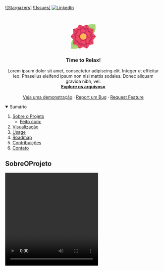 [![Stargazers]][stars-url]
[![Issues]][issues-url]
[![LinkedIn][linkedin-shield]][linkedin-url]

<br />
<p align="center">
  <a href="https://github.com/MariaxClara/RelaxTimer">
    <img src="./img/flor.png" alt="Logo" width="80" height="80">
  </a>

  <h3 align="center">Time to Relax!</h3>

  <p align="center">
    Lorem ipsum dolor sit amet, consectetur adipiscing elit. Integer ut efficitur leo. Phasellus eleifend ipsum non nisi mattis sodales. 
    Donec aliquam gravida nibh, vel.
    <br />
    <a href="https://github.com/MariaxClara/RelaxTimer"><strong>Explore os arquivos»</strong></a>
    <br />
    <br />
    <a href="https://siterelaxtime.netlify.app">Veja uma demonstração</a>
    ·
    <a href="https://github.com/MariaxClara/RelaxTimer/issues">Report um Bug</a>
    ·
    <a href="https://github.com/MariaxClara/RelaxTimer/issues">Request Feature</a>
  </p>
</p>

<details open="open">
  <summary>Sumário</summary>
  <ol>
    <li>
      <a href="#SobreOProjeto">Sobre o Projeto</a>
      <ul>
        <li><a href="#FeitoCom">Feito com:</a></li>
      </ul>
    </li>
    <li>
      <a href="#Visualizacao">Visualização</a>
    </li>
    <li><a href="#usage">Usage</a></li>
    <li><a href="#roadmap">Roadmap</a></li>
    <li><a href="#Contribuicoes">Contribuições</a></li>
    <li><a href="#Contact">Contato</a></li>
  </ol>
</details>

## SobreOProjeto

<video src= "./img/TimeToRelax.gif"  width="300px" height="300px">

Lorem ipsum dolor sit amet, consectetur adipiscing elit. Integer ut efficitur leo. Phasellus eleifend ipsum non nisi mattis sodales. Donec aliquam gravida nibh, vel commodo erat rutrum ut. Etiam elementum orci sed ligula accumsan, sit amet tempor eros posuere. Suspendisse suscipit, elit id gravida dapibus, lectus dui auctor magna, vel luctus ipsum dui a ipsum. Sed faucibus, dolor non iaculis semper, elit tellus blandit velit, non porttitor urna elit at felis. Nulla ultrices felis at lacus eleifend eleifend. Suspendisse eleifend quam a semper accumsan. Curabitur eros turpis, elementum volutpat nisl convallis, pharetra eleifend felis. Quisque faucibus, nisi non euismod ultricies, nunc velit lacinia odio, sit amet ultricies quam nunc id felis.

Sed elit libero, rutrum quis placerat sed, sollicitudin et nunc. Vestibulum non urna at magna laoreet efficitur et id sem. Sed tempor ex ac gravida pretium. Ut porttitor erat eget est vehicula, et faucibus sapien lobortis. Nulla dapibus metus vitae porta consequat. Aliquam erat volutpat. Aenean convallis tristique auctor. Fusce eget sem metus. Integer mollis velit ex, vitae faucibus sem accumsan vel. Nullam ornare mattis nisl, sit amet iaculis enim pharetra vitae. Quisque lacinia id dolor ut commodo. Sed vestibulum venenatis imperdiet. Nam luctus fringilla felis, vel faucibus dolor tempor eget.

### FeitoCom

- [CSS](https://www.w3schools.com/css/)
- [HTML](https://html.com/)
- [JavaScript](https://www.javascript.com/)

## Visualizacao

Para visualizar o projeto, clique no link **abaixo**:

[RelaxTime](https://siterelaxtime.netlify.app)

## Usage

## Roadmap

Olhe **[issues]**(https://github.com/MariaxClara/RelaxTimer/issues) para uma lista de futuras melhorias e erros descobertos.

## Contribuicoes

Contribuições é o que faz a comunidade **open source** um lugar tão maravilhoso para aprender, se inspirar e criar. Qualquer contribuição será muito **bem-vinda**.

1. **Fork** o Projeto
2. Crie sua **Feature Branch** (`git checkout -b feature/AmazingFeature`)
3. Commit suas mudanças (`git commit -m 'Add some AmazingFeature'`)
4. Push para a **Branch** (`git push origin feature/AmazingFeature`)
5. Abra um **Pull Request**

## Contact

Maria Clara Almeida Galvao - [@linkedin](https://twitter.com/your_username) - m.clara.almeida@hotmail.com

Link do Projeto: [https://github.com/MariaxClara/RelaxTimer](https://github.com/MariaxClara/RelaxTimer)

[stars-url]: https://github.com/MariaxClara/RelaxTimer/stargazers
[issues-url]: https://github.com/MariaxClara/RelaxTimer/issues
[linkedin-url]: https://linkedin.com
[linkedin-shield]: https://img.shields.io/badge/-LinkedIn-black.svg?style=for-the-badge&logo=linkedin&colorB=555
[product-screenshot]: img/TimeToRelax.gif

